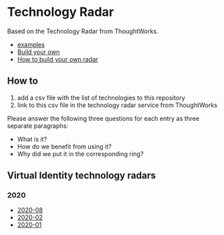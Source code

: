 # Technology Radar

Based on the Technology Radar from ThoughtWorks.

* [examples](https://radar.thoughtworks.com/?sheetId=https%3A%2F%2Fdocs.google.com%2Fspreadsheets%2Fd%2F1vmXx5CFxek3UUgJ-2WnYJC8tpLBvcBuz9ylFjyN0qQA%2Fedit)
* [Build your own](https://radar.thoughtworks.com/)
* [How to build your own radar](https://www.thoughtworks.com/radar/how-to-byor)

## How to
1. add a csv file with the list of technologies to this repository
2. link to this csv file in the technology radar service from ThoughtWorks

Please answer the following three questions for each entry as three separate paragraphs:
* What is it?
* How do we benefit from using it?
* Why did we put it in the corresponding ring?

## Virtual Identity technology radars

### 2020
* [2020-08](https://radar.thoughtworks.com/?sheetId=https%3A%2F%2Fraw.githubusercontent.com%2Fvirtualidentityag%2Ftechradar%2Fmaster%2FVI%2520Technology%2520Radar%25202020-08.csv)
* [2020-02](https://radar.thoughtworks.com/?sheetId=https%3A%2F%2Fraw.githubusercontent.com%2Fvirtualidentityag%2Ftechradar%2Fmaster%2FVI%2520Technology%2520Radar%25202020-02.csv)
* [2020-01](https://radar.thoughtworks.com/?sheetId=https%3A%2F%2Fraw.githubusercontent.com%2Fvirtualidentityag%2Ftechradar%2Fmaster%2FVI%2520Technology%2520Radar%25202020-01.csv)
